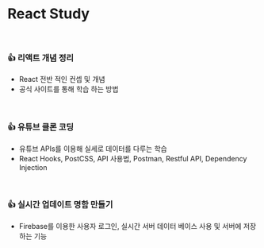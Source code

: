 # React Study

<br/>

### 👍 리액트 개념 정리

- React 전반 적인 컨셉 및 개념
- 공식 사이트를 통해 학습 하는 방법

<br/>

### 👍 유튜브 클론 코딩

- 유튜브 APIs를 이용해 실세로 데이터를 다루는 학습
- React Hooks, PostCSS, API 사용법, Postman, Restful API, Dependency Injection

<br/>

### 👍 실시간 업데이트 명함 만들기

- Firebase를 이용한 사용자 로그인, 실시간 서버 데이터 베이스 사용 및 서버에 저장하는 기능
